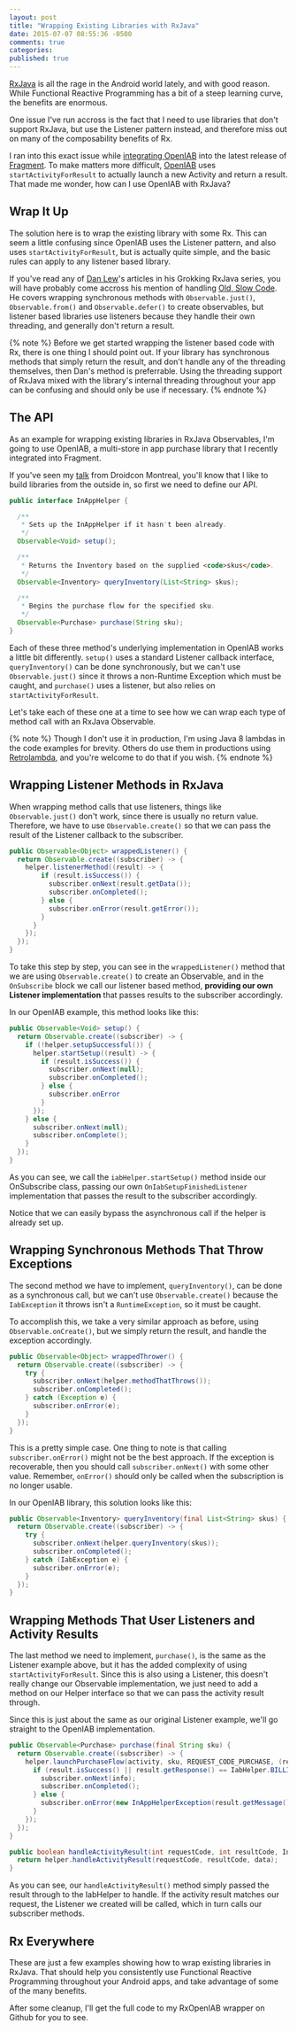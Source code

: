 ```yaml
---
layout: post
title: "Wrapping Existing Libraries with RxJava"
date: 2015-07-07 08:55:36 -0500
comments: true
categories: 
published: true
---
```

[RxJava](https://github.com/ReactiveX/RxJava) is all the rage in the Android world lately, and with good reason. While Functional Reactive Programming has a bit of a steep learning curve, the benefits are enormous.

One issue I've run accross is the fact that I need to use libraries that don't support RxJava, but use the Listener pattern instead, and therefore miss out on many of the composability benefits of Rx.

I ran into this exact issue while [integrating OpenIAB](http://ryanharter.com/blog/2015/07/04/using-all-the-app-stores/) into the latest release of [Fragment](https://play.google.com/store/apps/details?id=com.pixite.fragment).  To make matters more difficult, [OpenIAB](http://onepf.org/openiab/) uses `startActivityForResult` to actually launch a new Activity and return a result. That made me wonder, how can I use OpenIAB with RxJava?

<!-- more -->

## Wrap It Up

The solution here is to wrap the existing library with some Rx. This can seem a little confusing since OpenIAB uses the Listener pattern, and also uses `startActivityForResult`, but is actually quite simple, and the basic rules can apply to any listener based library.

If you've read any of [Dan Lew](http://blog.danlew.net)'s articles in his Grokking RxJava series, you will have probably come accross his mention of handling [Old, Slow Code](http://blog.danlew.net/2014/10/08/grokking-rxjava-part-4/#oldslowcode). He covers wrapping synchronous methods with `Observable.just()`, `Observable.from()` and `Observable.defer()` to create observables, but listener based libraries use listeners because they handle their own threading, and generally don't return a result.

{% note %}
Before we get started wrapping the listener based code with Rx, there is one thing I should point out. If your library has synchronous methods that simply return the result, and don't handle any of the threading themselves, then Dan's method is preferrable. Using the threading support of RxJava mixed with the library's internal threading throughout your app can be confusing and should only be use if necessary.
{% endnote %}

## The API

As an example for wrapping existing libraries in RxJava Observables, I'm going to use OpenIAB, a multi-store in app purchase library that I recently integrated into Fragment.

If you've seen my [talk](https://www.youtube.com/watch?v=VITu_wp4pNc&list=PLqUf0A_J96n7NSfEUMjISZJPH4A-RIhta&index=6) from Droidcon Montreal, you'll know that I like to build libraries from the outside in, so first we need to define our API.

```java
public interface InAppHelper {

  /**
   * Sets up the InAppHelper if it hasn't been already.
   */
  Observable<Void> setup();

  /**
   * Returns the Inventory based on the supplied <code>skus</code>.
   */
  Observable<Inventory> queryInventory(List<String> skus);

  /**
   * Begins the purchase flow for the specified sku.
   */
  Observable<Purchase> purchase(String sku);
}
```

Each of these three method's underlying implementation in OpenIAB works a little bit differently. `setup()` uses a standard Listener callback interface, `queryInventory()` can be done synchronously, but we can't use `Observable.just()` since it throws a non-Runtime Exception which must be caught, and `purchase()` uses a listener, but also relies on `startActivityForResult`.

Let's take each of these one at a time to see how we can wrap each type of method call with an RxJava Observable.

{% note %}
Though I don't use it in production, I'm using Java 8 lambdas in the code examples for brevity. Others do use them in productions using <a href="https://github.com/evant/gradle-retrolambda">Retrolambda</a>, and you're welcome to do that if you wish.
{% endnote %}

## Wrapping Listener Methods in RxJava

When wrapping method calls that use listeners, things like `Observable.just()` don't work, since there is usually no return value. Therefore, we have to use `Observable.create()` so that we can pass the result of the Listener callback to the subscriber.

```java
public Observable<Object> wrappedListener() {
  return Observable.create((subscriber) -> {
    helper.listenerMethod((result) -> {
        if (result.isSuccess()) {
          subscriber.onNext(result.getData());
          subscriber.onCompleted();
        } else {
          subscriber.onError(result.getError());
        }
      }
    });
  });
}
```

To take this step by step, you can see in the `wrappedListener()` method that we are using `Observable.create()` to create an Observable, and in the `OnSubscribe` block we call our listener based method, **providing our own Listener implementation** that passes results to the subscriber accordingly.

In our OpenIAB example, this method looks like this:

```java
public Observable<Void> setup() {
  return Observable.create((subscriber) -> {
    if (!helper.setupSuccessful()) {
      helper.startSetup((result) -> {
        if (result.isSuccess()) {
          subscriber.onNext(null);
          subscriber.onCompleted();
        } else {
          subscriber.onError
        }
      });
    } else {
      subscriber.onNext(null);
      subscriber.onComplete();
    }
  });
}
```

As you can see, we call the `iabHelper.startSetup()` method inside our OnSubscribe class, passing our own `OnIabSetupFinishedListener` implementation that passes the result to the subscriber accordingly.

Notice that we can easily bypass the asynchronous call if the helper is already set up.

## Wrapping Synchronous Methods That Throw Exceptions

The second method we have to implement, `queryInventory()`, can be done as a synchronous call, but we can't use `Observable.create()` because the `IabException` it throws isn't a `RuntimeException`, so it must be caught.

To accomplish this, we take a very similar approach as before, using `Observable.onCreate()`, but we simply return the result, and handle the exception accordingly.

```java
public Observable<Object> wrappedThrower() {
  return Observable.create((subscriber) -> {
    try {
      subscriber.onNext(helper.methodThatThrows());
      subscriber.onCompleted();
    } catch (Exception e) {
      subscriber.onError(e);
    }
  });
}
```

This is a pretty simple case. One thing to note is that calling `subscriber.onError()` might not be the best approach. If the exception is recoverable, then you should call `subscriber.onNext()` with some other value. Remember, `onError()` should only be called when the subscription is no longer usable.

In our OpenIAB library, this solution looks like this:

```java
public Observable<Inventory> queryInventory(final List<String> skus) {
  return Observable.create((subscriber) -> {
    try {
      subscriber.onNext(helper.queryInventory(skus));
      subscriber.onCompleted();
    } catch (IabException e) {
      subscriber.onError(e);
    }
  });
}
```

## Wrapping Methods That User Listeners and Activity Results

The last method we need to implement, `purchase()`, is the same as the Listener example above, but it has the added complexity of using `startActivityForResult`. Since this is also using a Listener, this doesn't really change our Observable implementation, we just need to add a method on our Helper interface so that we can pass the activity result through.

Since this is just about the same as our original Listener example, we'll go straight to the OpenIAB implementation.

```java
public Observable<Purchase> purchase(final String sku) {
  return Observable.create((subscriber) -> {
    helper.launchPurchaseFlow(activity, sku, REQUEST_CODE_PURCHASE, (result, info) -> {
      if (result.isSuccess() || result.getResponse() == IabHelper.BILLING_RESPONSE_RESULT_ITEM_ALREADY_OWNED) {
        subscriber.onNext(info);
        subscriber.onCompleted();
      } else {
        subscriber.onError(new InAppHelperException(result.getMessage()));
      }
    });
  });
}

public boolean handleActivityResult(int requestCode, int resultCode, Intent data) {
  return helper.handleActivityResult(requestCode, resultCode, data);
}
```

As you can see, our `handleActivityResult()` method simply passed the result through to the IabHelper to handle. If the activity result matches our request, the Listener we created will be called, which in turn calls our subscriber methods.

## Rx Everywhere

These are just a few examples showing how to wrap existing libraries in RxJava. That should help you consistently use Functional Reactive Programming throughout your Android apps, and take advantage of some of the many benefits.

After some cleanup, I'll get the full code to my RxOpenIAB wrapper on Github for you to see.